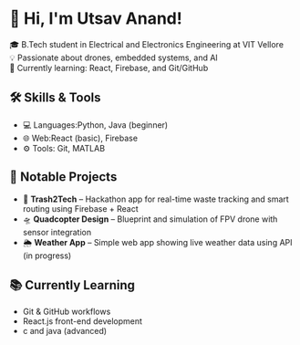 # 👋 Hi, I'm Utsav Anand!
🎓 B.Tech student in Electrical and Electronics Engineering at VIT Vellore  
💡 Passionate about drones, embedded systems, and AI  
🚀 Currently learning: React, Firebase, and Git/GitHub  
## 🛠️ Skills & Tools
- 💻 Languages:Python, Java (beginner)
- 🌐 Web:React (basic), Firebase
- ⚙️ Tools: Git, MATLAB
## 🧠 Notable Projects
- 🚮 **Trash2Tech** – Hackathon app for real-time waste tracking and smart routing using Firebase + React
- 🛸 **Quadcopter Design** – Blueprint and simulation of FPV drone with sensor integration
- 🌦️ **Weather App** – Simple web app showing live weather data using API (in progress)
## 📚 Currently Learning
- Git & GitHub workflows
- React.js front-end development
- c and java (advanced)




<!--
**utsavv08/utsavv08** is a ✨ _special_ ✨ repository because its `README.md` (this file) appears on your GitHub profile.

Here are some ideas to get you started:

- 🔭 I’m currently working on ...
- 🌱 I’m currently learning ...
- 👯 I’m looking to collaborate on ...
- 🤔 I’m looking for help with ...
- 💬 Ask me about ...
- 📫 How to reach me: ...
- 😄 Pronouns: ...
- ⚡ Fun fact: ...
-->
